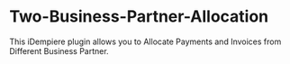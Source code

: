 # Two-Business-Partner-Allocation
This iDempiere plugin allows you to Allocate Payments and Invoices from Different Business Partner. 
